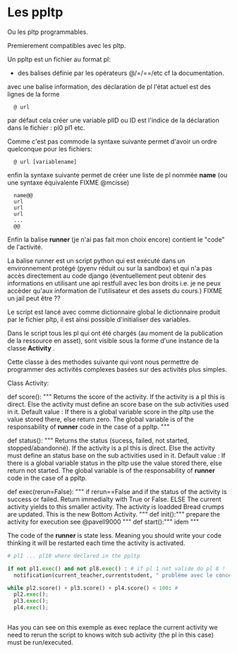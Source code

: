 
# Les ppltp 

Ou les pltp programmables.

Premierement compatibles avec les pltp.

Un ppltp est un fichier au format pl: 

- des balises définie par les opérateurs @/=/==/etc cf la documentation.

avec une balise information,
des déclaration de pl 
l'état actuel est des lignes de la forme
```
  @ url 
```
par défaut cela créer une variable plID ou ID est l'indice de la déclaration dans le fichier : pl0 pl1 etc.

Comme c'est pas commode la syntaxe suivante  permet d'avoir un ordre quelconque pour les fichiers:
```
  @ url [variablename]
``` 

 
 enfin la syntaxe suivante permet de créer une liste de pl nommée **name** (ou une syntaxe équivalente FIXME @mcisse)
 ```
   name@@
   url
   url
   url
   ...
   @@
```

Enfin la balise **runner** (je n'ai pas fait mon choix encore) contient le "code" de l'activité.

La balise runner  est un script python qui est exécuté dans un environnement protégé (pyenv réduit ou sur la sandbox) et qui n'a pas accès directement au code django (éventuellement peut obtenir des informations en utilisant une api restfull avec les bon droits i.e. je ne peux accèder qu'aux information de l'utilisateur et des assets du cours.)
FIXME un jail peut être ??

Le script est lancé avec comme dictionnaire global le dictionnaire produit par le fichier pltp, il est ainsi possible d'initialiser des variables.


Dans le script tous les pl qui ont été chargés (au moment de la publication de la ressource en asset), sont visible sous la forme d'une instance de la classe **Activity** .

Cette classe à des methodes suivante qui vont nous permettre de programmer des activités complexes basées sur des activités plus simples.

Class Activity:

  def score(): """ Returns the score of the activity. If the activity is a pl this is direct. Else the activity must define an score base on the sub activities used in it. Default value : If there is a global variable score in the pltp use the value stored there, else return zero. 
  The global variable is of the responsability of **runner** code in the case of a ppltp.
  """ 

  def status(): """ Returns the status (sucess, failed, not started, stopped/abandonné). If the activity is a pl this is direct. Else the activity must define an status base on the sub activities used in it. Default value : If there is a global variable status in the pltp use the value stored there, else return not started.
  The global variable is of the responsability of **runner** code in the case of a ppltp.

  def exec(rerun=False): """ if rerun==False and if the status of the activity is success or failed.
                            Return immedialty with True or False. 
                            ELSE The current activity yields to this smaller activity. 
                            The activity is loadded 
                            Bread crumps are updated.
                            This is the new Bottom Activity.
                        """
   def init():""" prepare the activity for execution see @pavell9000 """
   def start():""" idem """
   
The code of the **runner** is state less. Meaning you should write your code thinking it will be restarted each time the activity is activated. 


```python 
# pl1 ... pl10 where declared in the ppltp 

if not pl1.exec() and not pl8.exec() : # if pl 1 not valide do pl 8 !
  notification(current_teacher,currentstudent, " problème avec le concept bascule ")

while pl2.score() + pl3.score() + pl4.score() < 100: # 
  pl2.exec();
  pl3.exec();
  pl4.exec();



```

Has you can see on this exemple as exec replace the current activity we need to rerun the script to knows witch sub activity (the pl in this case) must be run/executed. 




   




